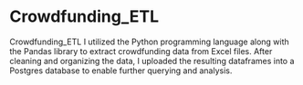 # Crowdfunding_ETL
Crowdfunding_ETL
I utilized the Python programming language along with the Pandas library to extract crowdfunding data from Excel files. After cleaning and organizing the data, I uploaded the resulting dataframes into a Postgres database to enable further querying and analysis.
